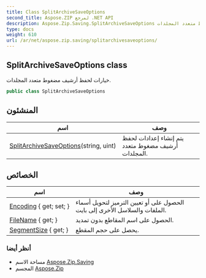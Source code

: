 ```yaml
---
title: Class SplitArchiveSaveOptions
second_title: Aspose.ZIP لمرجع .NET API
description: Aspose.Zip.Saving.SplitArchiveSaveOptions فصل. خيارات لحفظ أرشيف مضغوط متعدد المجلدات.
type: docs
weight: 610
url: /ar/net/aspose.zip.saving/splitarchivesaveoptions/
---
```

## SplitArchiveSaveOptions class

خيارات لحفظ أرشيف مضغوط متعدد المجلدات.

```csharp
public class SplitArchiveSaveOptions
```

## المنشئون

| اسم | وصف |
| --- | --- |
| [SplitArchiveSaveOptions](splitarchivesaveoptions/)(string, uint) | يتم إنشاء إعدادات لحفظ أرشيف مضغوط متعدد المجلدات. |

## الخصائص

| اسم | وصف |
| --- | --- |
| [Encoding](../../aspose.zip.saving/splitarchivesaveoptions/encoding/) { get; set; } | الحصول على أو تعيين الترميز لتحويل أسماء الملفات والسلاسل الأخرى إلى بايت. |
| [FileName](../../aspose.zip.saving/splitarchivesaveoptions/filename/) { get; } | الحصول على اسم المقاطع بدون تمديد. |
| [SegmentSize](../../aspose.zip.saving/splitarchivesaveoptions/segmentsize/) { get; } | يحصل على حجم المقطع. |

### أنظر أيضا

* مساحة الاسم [Aspose.Zip.Saving](../../aspose.zip.saving/)
* المجسم [Aspose.Zip](../../)



